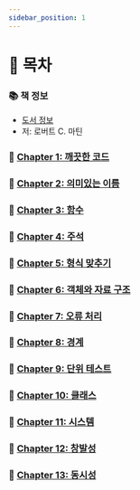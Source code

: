 ```yaml
---
sidebar_position: 1
---
```


# 🚀 목차

### 📚 책 정보
- [도서 정보](http://www.yes24.com/Product/Goods/11681152)
- 저: 로버트 C. 마틴

### 🤔 [Chapter 1: 깨끗한 코드](/docs/clean/clean-code/chapter-1)

### 🤔 [Chapter 2: 의미있는 이름](/docs/clean/clean-code/chapter-2)

### 🤔 [Chapter 3: 함수](/docs/clean/clean-code/chapter-3)

### 🤔 [Chapter 4: 주석](/docs/clean/clean-code/chapter-4)

### 🤔 [Chapter 5: 형식 맞추기](/docs/clean/clean-code/chapter-5)

### 🤔 [Chapter 6: 객체와 자료 구조](/docs/clean/clean-code/chapter-6)

### 🤔 [Chapter 7: 오류 처리](/docs/clean/clean-code/chapter-7)

### 🤔 [Chapter 8: 경계](/docs/clean/clean-code/chapter-8)

### 🤔 [Chapter 9: 단위 테스트](/docs/clean/clean-code/chapter-9)

### 🤔 [Chapter 10: 클래스](/docs/clean/clean-code/chapter-10)

### 🤔 [Chapter 11: 시스템](/docs/clean/clean-code/chapter-11)

### 🤔 [Chapter 12: 창발성](/docs/clean/clean-code/chapter-12)

### 🤔 [Chapter 13: 동시성](/docs/clean/clean-code/chapter-13)
